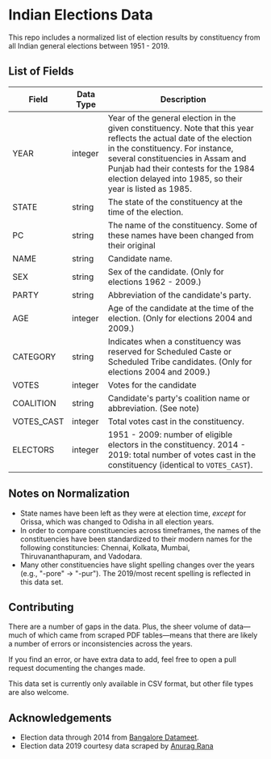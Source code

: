 # Indian Elections Data
This repo includes a normalized list of election results by constituency from all Indian general elections between 1951 - 2019.

## List of Fields

|Field|Data Type|Description|
---|---|---|
|YEAR|integer|Year of the general election in the given constituency. Note that this year reflects the actual date of the election in the constituency.  For instance, several constituencies in Assam and Punjab had their contests for the 1984 election delayed into 1985, so their year is listed as 1985.
|STATE|string|The state of the constituency at the time of the election.
|PC| string |The name of the constituency. Some of these names have been changed from their original 
|NAME| string | Candidate name.
|SEX| string | Sex of the candidate. (Only for elections 1962 - 2009.)
|PARTY| string | Abbreviation of the candidate's party.
|AGE|integer|Age of the candidate at the time of the election. (Only for elections 2004 and 2009.)
|CATEGORY| string |Indicates when a constituency was reserved for Scheduled Caste or Scheduled Tribe candidates. (Only for elections 2004 and 2009.)
|VOTES|integer| Votes for the candidate
|COALITION| string | Candidate's party's coalition name or abbreviation. (See note)
|VOTES_CAST| integer | Total votes cast in the constituency.
|ELECTORS| integer | 1951 - 2009: number of eligible electors in the constituency. 2014 - 2019: total number of votes cast in the constituency (identical to `VOTES_CAST`).

## Notes on Normalization
* State names have been left as they were at election time, *except* for Orissa, which was changed to Odisha in all election years.
* In order to compare constituencies across timeframes, the names of the constituencies have been standardized to their modern names for the following constituncies: Chennai, Kolkata, Mumbai, Thiruvananthapuram, and Vadodara.
* Many other constituencies have slight spelling changes over the years (e.g., "-pore" -> "-pur"). The 2019/most recent spelling is reflected in this data set.

## Contributing
There are a number of gaps in the data.  Plus, the sheer volume of data—much of which came from scraped PDF tables—means that there are likely a number of errors or inconsistencies across the years.

If you find an error, or have extra data to add, feel free to open a pull request documenting the changes made.

This data set is currently only available in CSV format, but other file types are also welcome.

## Acknowledgements
* Election data through 2014 from [Bangalore Datameet](https://github.com/datameet/india-election-data).
* Election data 2019 courtesy data scraped by [Anurag Rana](https://github.com/anuragrana/2019-Indian-general-election)
